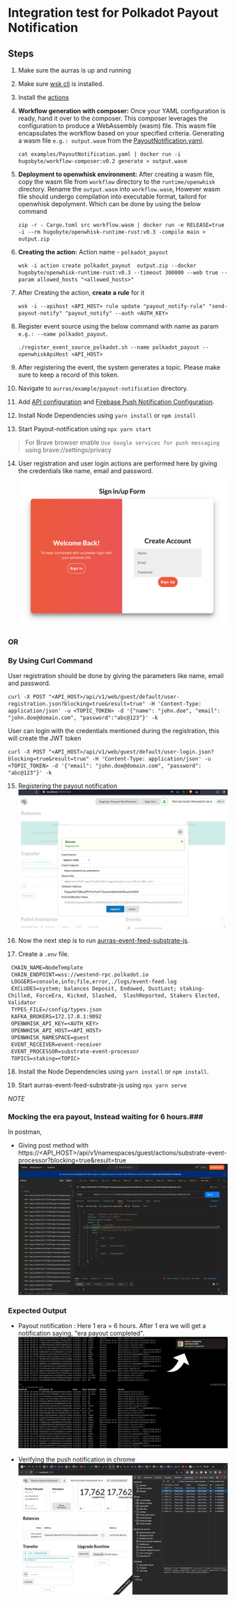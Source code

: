 # Integration test for Polkadot Payout Notification

## Steps

1. Make sure the aurras is up and running
2. Make sure [wsk cli](https://github.com/apache/openwhisk-cli) is installed.
3. Install the [actions](../../../#installation)
4. **Workflow generation with composer:**
   Once your YAML configuration is ready, hand it over to the composer. This composer leverages the configuration to produce a WebAssembly (wasm) file. This wasm file encapsulates the workflow based on your specified criteria. 
   Generating a wasm file `e.g.: output.wasm` from the [PayoutNotification.yaml](../workflow/examples/PayoutNotification.yaml).

   ```
   cat examples/PayoutNotification.yaml | docker run -i hugobyte/workflow-composer:v0.2 generate > output.wasm
   ```

5. **Deployment to openwhisk environment:**
   After creating a wasm file, copy the wasm file from `workflow` directory to the `runtime/openwhisk` directory. Rename the `output.wasm` into `workflow.wasm`, However wasm file should undergo compilation into executable format, tailord for openwhisk depolyment. Which can be done by using the below command
   
   ```
   zip -r - Cargo.toml src workflow.wasm | docker run -e RELEASE=true -i --rm hugobyte/openwhisk-runtime-rust:v0.3 -compile main > output.zip
   ```

6. **Creating the action:** Action name -  `polkadot_payout`
   
   ```
   wsk -i action create polkadot_payout  output.zip --docker hugobyte/openwhisk-runtime-rust:v0.3 --timeout 300000 --web true --param allowed_hosts "<allowed_hosts>"
   ```

7. After Creating the action, **create a rule** for it

   ```
   wsk -i --apihost <API_HOST> rule update "payout_notify-rule" "send-payout-notify" "payout_notify" --auth <AUTH_KEY>
   ```

8. Register event source using the below command with name as param `e.g.: --name polkadot_payout`.
   
   ```
   ./register_event_source_polkadot.sh --name polkadot_payout --openwhiskApiHost <API_HOST>
   ```

9.  After registering the event, the system generates a topic. Please make sure to keep a record of this token.

10. Navigate to `aurras/example/payout-notification` directory.

11.  Add [API configuration](../examples/payout-notification/src/config/common.json) and [Firebase Push Notification Configuration](../examples/payout-notification/src/config/firebase.js).

12. Install Node Dependencies using `yarn install` or `npm install`

13. Start Payout-notification using `npx yarn start`
> For Brave browser enable `Use Google services for push messaging` using brave://settings/privacy

14.   User registration and user login actions are performed here by giving the credentials like name, email and password.
    ![Allow Push Notification](../examples/substrate-push-notification/images/login.png)

### OR

### By Using Curl Command 

User registration should be done by giving the parameters like name, email and password. 
    
   ```
   curl -X POST "<API_HOST>/api/v1/web/guest/default/user-registration.json?blocking=true&result=true" -H 'Content-Type: application/json' -u <TOPIC_TOKEN> -d '{"name": "john.doe", "email": "john.doe@domain.com", "password":"abc@123"}' -k
   ```
    

User can login with the credentials mentioned during the registration, this will create the JWT token
    
   ```
   curl -X POST "<API_HOST>/api/v1/web/guest/default/user-login.json?blocking=true&result=true" -H 'Content-Type: application/json' -u <TOPIC_TOKEN> -d '{"email": "john.doe@domain.com", "password": "abc@123"}' -k
   ```

    
15.  Registering the payout notification
    ![Allow Push Notification](../examples/substrate-push-notification/images/register%20payout.png)

16.  Now the next step is to run [aurras-event-feed-substrate-js](https://github.com/HugoByte/aurras-event-feed-substrate-js).

17.  Create a `.env` file.
    
   ```
    CHAIN_NAME=NodeTemplate
    CHAIN_ENDPOINT=wss://westend-rpc.polkadot.io
    LOGGERS=console,info;file,error,./logs/event-feed.log
    EXCLUDES=system; balances Deposit, Endowed, DustLost; staking-Chilled, ForceEra, Kicked, Slashed,  SlashReported, Stakers Elected, Validator
    TYPES_FILE=/config/types.json
    KAFKA_BROKERS=172.17.0.1:9092
    OPENWHISK_API_KEY=<AUTH_KEY>
    OPENWHISK_API_HOST=<API_HOST>
    OPENWHISK_NAMESPACE=guest
    EVENT_RECEIVER=event-receiver
    EVENT_PROCESSOR=substrate-event-processor
    TOPICS=staking=<TOPIC> 
   ```
    

18.  Install the Node Dependencies using `yarn install` or `npm install`.

19.  Start aurras-event-feed-substrate-js using `npx yarn serve`
    
*NOTE*

### Mocking the era payout, Instead waiting for 6 hours.###

In postman,
- Giving post method with https://<API_HOST>/api/v1/namespaces/guest/actions/substrate-event-processor?blocking=true&result=true
  ![Allow Push Notification](../examples/substrate-push-notification/images/postman.png)

### Expected Output
- Payout notification : Here 1 era = 6 hours. After 1 era we will get a notification saying, "era payout completed".
  ![Allow Push Notification](../examples/substrate-push-notification/images/Screen-7.png)

- Verifying the push notification in chrome
  ![Allow Push Notification](../examples/substrate-push-notification/images/Screen-8.png)

